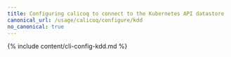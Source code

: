 ```yaml
---
title: Configuring calicoq to connect to the Kubernetes API datastore
canonical_url: /usage/calicoq/configure/kdd
no_canonical: true
---
```



{% include content/cli-config-kdd.md %}

